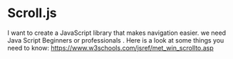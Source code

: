 # Scroll.js
I want to create a JavaScript library that makes navigation easier. we need Java Script Beginners or professionals
. Here is a look at some things you need to know: https://www.w3schools.com/jsref/met_win_scrollto.asp
